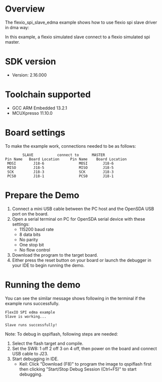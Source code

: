 Overview
========
The flexio_spi_slave_edma example shows how to use flexio spi slave  driver in dma way:

In this example, a flexio simulated slave connect to a flexio simulated spi master.

SDK version
===========
- Version: 2.16.000

Toolchain supported
===================
- GCC ARM Embedded  13.2.1
- MCUXpresso  11.10.0

Board settings
==============

To make the example work, connections needed to be as follows:
~~~~~~~~~~~~~~~~~~~~~~~~~~~~~~~~~~~~~~~~~~~~~~~~~~~~~~
        SLAVE           connect to      MASTER
Pin Name   Board Location     Pin Name    Board Location
 MOSI        J18-6                MOSI       J18-6
 MISO        J18-5                MISO       J18-5
 SCK         J18-3                SCK        J18-3
 PCS0        J18-1                PCS0       J18-1
~~~~~~~~~~~~~~~~~~~~~~~~~~~~~~~~~~~~~~~~~~~~~~~~~~~~~~

Prepare the Demo
================
1. Connect a mini USB cable between the PC host and the OpenSDA USB port on the board.
2. Open a serial terminal on PC for OpenSDA serial device with these settings:
    - 115200 baud rate
    - 8 data bits
    - No parity
    - One stop bit
    - No flow control
3. Download the program to the target board.
4. Either press the reset button on your board or launch the debugger in your IDE to begin running
   the demo.

Running the demo
================
You can see the similar message shows following in the terminal if the example runs successfully.

~~~~~~~~~~~~~~~~~~~~~~~~~~~~
FlexIO SPI edma example
Slave is working...

Slave runs successfully!
~~~~~~~~~~~~~~~~~~~~~~~~~~~~


Note:
To debug in qspiflash, following steps are needed:
1. Select the flash target and compile.
3. Set the SW8: 1 off 2 off 3 on 4 off, then power on the board and connect USB cable to J23.
4. Start debugging in IDE.
   - Keil: Click "Download (F8)" to program the image to qspiflash first then clicking "Start/Stop Debug Session (Ctrl+F5)" to start debugging.
